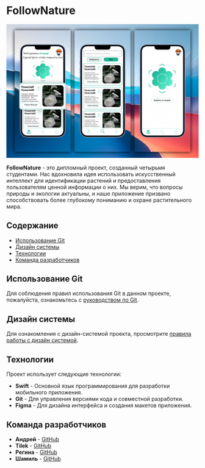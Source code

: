 # FollowNature
![](./Docs/AppScreen.JPG)

__FollowNature__ - это дипломный проект, созданный четырьмя студентами. Нас вдохновила идея использовать искусственный интеллект для идентификации растений и предоставления пользователям ценной информации о них. Мы верим, что вопросы природы и экологии актуальны, и наше приложение призвано способствовать более глубокому пониманию и охране растительного мира.

## Содержание

- [Использование Git](#использование-git)
- [Дизайн системы](#дизайн-системы)
- [Технологии](#технологии)
- [Команда разработчиков](#команда-разработчиков)

## Использование Git

Для соблюдения правил использования Git в данном проекте, пожалуйста, ознакомьтесь с [руководством по Git](Docs/GitRules.md).

## Дизайн системы

Для ознакомления с дизайн-системой проекта, просмотрите [правила работы с дизайн системой](Docs/DesignSystem.md).

## Технологии

Проект использует следующие технологии:

- **Swift** - Основной язык программирования для разработки мобильного приложения.
- **Git** - Для управления версиями кода и совместной разработки.
- **Figma** - Для дизайна интерфейса и создания макетов приложения.

## Команда разработчиков

- **Андрей** - [GitHub](https://github.com/awpozdnyakov)
- **Tilek** - [GitHub](https://github.com/ti1ek)
- **Регина** - [GitHub](https://github.com/riitterz)
- **Шамиль** - [GitHub](https://github.com/ShAglarov)
